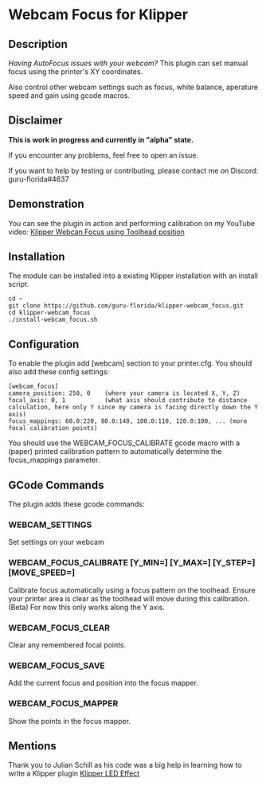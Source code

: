 # Webcam Focus for Klipper

## Description

_Having AutoFocus issues with your webcam?_
This plugin can set manual focus using the printer's XY coordinates.

Also control other webcam settings such as focus, white balance, aperature speed and gain using gcode macros.

## Disclaimer
**This is work in progress and currently in "alpha" state.**

If you encounter any problems, feel free to open an issue.

If you want to help by testing or contributing, please contact me on Discord: guru-florida#4637


## Demonstration

You can see the plugin in action and performing calibration on my YouTube video:
[Klipper Webcan Focus using Toolhead position](https://www.youtube.com/watch?v=wuBYe9llHTk)


## Installation

The module can be installed into a existing Klipper installation with an install script. 

    cd ~
    git clone https://github.com/guru-florida/klipper-webcam_focus.git
    cd klipper-webcam_focus
    ./install-webcam_focus.sh

## Configuration

To enable the plugin add [webcam] section to your printer.cfg. You should also add these config settings:

    [webcam_focus]
    camera_position: 250, 0    (where your camera is located X, Y, Z)
    focal_axis: 0, 1           (what axis should contribute to distance calculation, here only Y since my camera is facing directly down the Y axis)
    focus_mappings: 60.0:220, 80.0:140, 100.0:110, 120.0:100, ... (more focal calibration points)

You should use the WEBCAM_FOCUS_CALIBRATE gcode macro with a (paper) printed calibration pattern to
automatically determine the focus_mappings parameter.


## GCode Commands

The plugin adds these gcode commands:

### WEBCAM_SETTINGS
Set settings on your webcam

### WEBCAM_FOCUS_CALIBRATE [Y_MIN=] [Y_MAX=] [Y_STEP=] [MOVE_SPEED=]
Calibrate focus automatically using a focus pattern on the toolhead. Ensure your printer area is clear as the toolhead will move during this calibration. (Beta) For now this only works along the Y axis.

### WEBCAM_FOCUS_CLEAR
Clear any remembered focal points.

### WEBCAM_FOCUS_SAVE
Add the current focus and position into the focus mapper.

### WEBCAM_FOCUS_MAPPER
Show the points in the focus mapper.


## Mentions

Thank you to Julian Schill as his code was a big help in learning how to write a Klipper plugin
[Klipper LED Effect](https://github.com/julianschill/klipper-led_effect)

